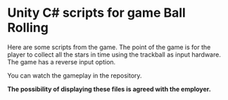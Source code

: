 # Unity C# scripts for game Ball Rolling

Here are some scripts from the game. The point of the game is for the player to collect all the stars in time using the trackball as input hardware. The game has a reverse input option.

You can watch the gameplay in the repository.

**The possibility of displaying these files is agreed with the employer.**
